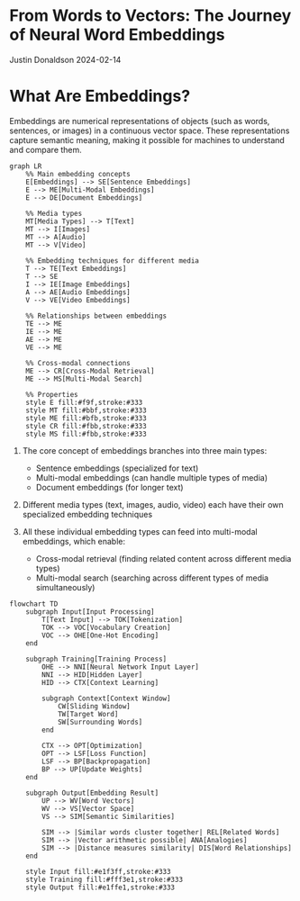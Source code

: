 # From Words to Vectors: The Journey of Neural Word Embeddings
Justin Donaldson
2024-02-14

# What Are Embeddings?

Embeddings are numerical representations of objects (such as words,
sentences, or images) in a continuous vector space. These
representations capture semantic meaning, making it possible for
machines to understand and compare them.

``` mermaid
graph LR
    %% Main embedding concepts
    E[Embeddings] --> SE[Sentence Embeddings]
    E --> ME[Multi-Modal Embeddings]
    E --> DE[Document Embeddings]
    
    %% Media types
    MT[Media Types] --> T[Text]
    MT --> I[Images]
    MT --> A[Audio]
    MT --> V[Video]
    
    %% Embedding techniques for different media
    T --> TE[Text Embeddings]
    T --> SE
    I --> IE[Image Embeddings]
    A --> AE[Audio Embeddings]
    V --> VE[Video Embeddings]
    
    %% Relationships between embeddings
    TE --> ME
    IE --> ME
    AE --> ME
    VE --> ME
    
    %% Cross-modal connections
    ME --> CR[Cross-Modal Retrieval]
    ME --> MS[Multi-Modal Search]
    
    %% Properties
    style E fill:#f9f,stroke:#333
    style MT fill:#bbf,stroke:#333
    style ME fill:#bfb,stroke:#333
    style CR fill:#fbb,stroke:#333
    style MS fill:#fbb,stroke:#333
```

1.  The core concept of embeddings branches into three main types:

    - Sentence embeddings (specialized for text)
    - Multi-modal embeddings (can handle multiple types of media)
    - Document embeddings (for longer text)

2.  Different media types (text, images, audio, video) each have their
    own specialized embedding techniques

3.  All these individual embedding types can feed into multi-modal
    embeddings, which enable:

    - Cross-modal retrieval (finding related content across different
      media types)
    - Multi-modal search (searching across different types of media
      simultaneously)

``` mermaid
flowchart TD
    subgraph Input[Input Processing]
        T[Text Input] --> TOK[Tokenization]
        TOK --> VOC[Vocabulary Creation]
        VOC --> OHE[One-Hot Encoding]
    end

    subgraph Training[Training Process]
        OHE --> NNI[Neural Network Input Layer]
        NNI --> HID[Hidden Layer]
        HID --> CTX[Context Learning]
        
        subgraph Context[Context Window]
            CW[Sliding Window]
            TW[Target Word]
            SW[Surrounding Words]
        end
        
        CTX --> OPT[Optimization]
        OPT --> LSF[Loss Function]
        LSF --> BP[Backpropagation]
        BP --> UP[Update Weights]
    end

    subgraph Output[Embedding Result]
        UP --> WV[Word Vectors]
        WV --> VS[Vector Space]
        VS --> SIM[Semantic Similarities]
        
        SIM --> |Similar words cluster together| REL[Related Words]
        SIM --> |Vector arithmetic possible| ANA[Analogies]
        SIM --> |Distance measures similarity| DIS[Word Relationships]
    end

    style Input fill:#e1f3ff,stroke:#333
    style Training fill:#fff3e1,stroke:#333
    style Output fill:#e1ffe1,stroke:#333
```
